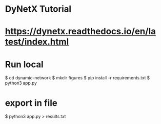 # DyNetX Tutorial
# https://dynetx.readthedocs.io/en/latest/index.html

# Run local
$ cd dynamic-network
$ mkdir figures
$ pip install -r requirements.txt
$ python3 app.py
# export in file
$ python3 app.py > results.txt

